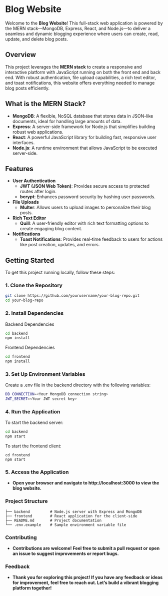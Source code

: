 # Blog Website

Welcome to the **Blog Website**! This full-stack web application is powered by the MERN stack—MongoDB, Express, React, and Node.js—to deliver a seamless and dynamic blogging experience where users can create, read, update, and delete blog posts.

## Overview

This project leverages the **MERN stack** to create a responsive and interactive platform with JavaScript running on both the front end and back end. With robust authentication, file upload capabilities, a rich text editor, and toast notifications, this website offers everything needed to manage blog posts efficiently.

## What is the MERN Stack?

- **MongoDB**: A flexible, NoSQL database that stores data in JSON-like documents, ideal for handling large amounts of data.
- **Express**: A server-side framework for Node.js that simplifies building robust web applications.
- **React**: A powerful JavaScript library for building fast, responsive user interfaces.
- **Node.js**: A runtime environment that allows JavaScript to be executed server-side.

## Features

- **User Authentication**
  - **JWT (JSON Web Token)**: Provides secure access to protected routes after login.
  - **bcrypt**: Enhances password security by hashing user passwords.
- **File Uploads**
  - **Multer**: Allows users to upload images to personalize their blog posts.
- **Rich Text Editor**
  - **Quill**: A user-friendly editor with rich text formatting options to create engaging blog content.
- **Notifications**
  - **Toast Notifications**: Provides real-time feedback to users for actions like post creation, updates, and errors.

## Getting Started

To get this project running locally, follow these steps:

### 1. Clone the Repository

```bash
git clone https://github.com/yourusername/your-blog-repo.git
cd your-blog-repo
```
### 2. Install Dependencies

Backend Dependencies
```bash
cd backend
npm install
```
Frontend Dependencies
```bash
cd frontend
npm install
```
### 3. Set Up Environment Variables

Create a .env file in the backend directory with the following variables:
```bash
DB_CONNECTION=<Your MongoDB connection string>
JWT_SECRET=<Your JWT secret key>
```
### 4. Run the Application

To start the backend server:
```bash
cd backend
npm start
```
To start the frontend client:
```
cd frontend
npm start
```
### 5. Access the Application

 - **Open your browser and navigate to http://localhost:3000 to view the blog website.**

### Project Structure
```
├── backend         # Node.js server with Express and MongoDB
├── frontend        # React application for the client-side
├── README.md       # Project documentation
└── .env.example    # Sample environment variable file

```
### Contributing
 - **Contributions are welcome! Feel free to submit a pull request or open an issue to suggest improvements or report bugs.**

### Feedback
 - **Thank you for exploring this project! If you have any feedback or ideas for improvement, feel free to reach out. Let’s build a vibrant blogging platform together!**
